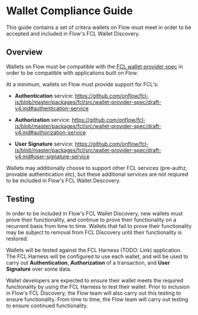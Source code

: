 # Wallet Compliance Guide

This guide contains a set of critera wallets on Flow must meet in order to be accepted and included in Flow's FCL Wallet Discovery.

## Overview

Wallets on Flow must be compatible with the [FCL wallet provider spec](https://github.com/onflow/fcl-js/blob/master/packages/fcl/src/wallet-provider-spec/draft-v4.md) in order to be compatible with applications built on Flow.

At a minimum, wallets on Flow must provide support for FCL's:

- **Authentication** service: https://github.com/onflow/fcl-js/blob/master/packages/fcl/src/wallet-provider-spec/draft-v4.md#authentication-service

- **Authorization** service: https://github.com/onflow/fcl-js/blob/master/packages/fcl/src/wallet-provider-spec/draft-v4.md#authorization-service

- **User Signature** service: https://github.com/onflow/fcl-js/blob/master/packages/fcl/src/wallet-provider-spec/draft-v4.md#user-signature-service

Wallets may additionally choose to support other FCL services (pre-authz, provable authentication etc), but these additional services are not reqiured to be included in Flow's FCL Wallet Descovery.

## Testing

In order to be included in Flow's FCL Wallet Discovery, new wallets must prove their functionality, and continue to prove their functionality on a recurrent basis from time to time. Wallets that fail to prove their functionality may be subject to removal from FCL Discovery until their functionality is restored.

Wallets will be tested against the FCL Harness (TODO: Link) application. The FCL Harness will be configured to use each wallet, and will be used to carry out **Authentication**, **Authorization** of a transaction, and **User Signature** over some data.

Wallet developers are expected to ensure their wallet meets the required functionality by using the FCL Harness to test their wallet. Prior to inclusion in Flow's FCL Discovery, the Flow team will also carry out this testing to ensure functionality. From time to time, the Flow team will carry out testing to ensure continued functionality.
